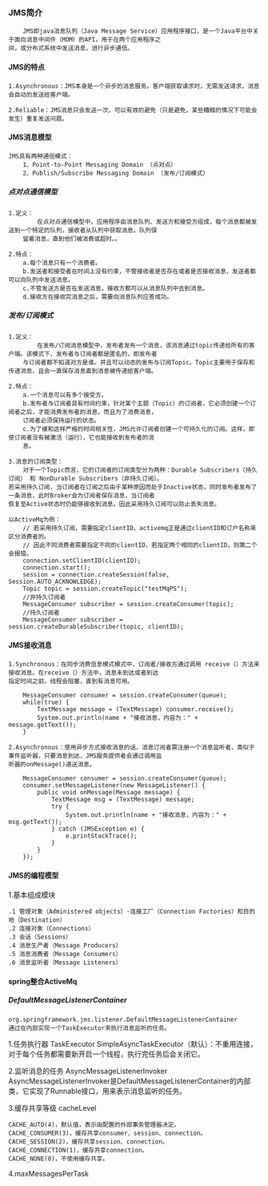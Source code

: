 ### JMS简介

        JMS即java消息队列（Java Message Service）应用程序接口，是一个Java平台中关于面向消息中间件（MOM）的API，用于在两个应用程序之
    间，或分布式系统中发送消息，进行异步通信。


#### JMS的特点
    
    1.Asynchronous：JMS本身是一个异步的消息服务，客户端获取请求时，无需发送请求，消息会自动的发送给客户端。
    
    2.Reliable：JMS消息只会发送一次，可以有效的避免（只是避免，某些糟糕的情况下可能会发生）重复发送问题。
    
#### JMS消息模型

    JMS具有两种通信模式：
        1、Point-to-Point Messaging Domain （点对点）
        2、Publish/Subscribe Messaging Domain （发布/订阅模式）
        
        
##### 点对点通信模型

    1.定义：
            在点对点通信模型中，应用程序由消息队列、发送方和接受方组成，每个消息都被发送到一个特定的队列，接收者从队列中获取消息。队列保
        留着消息，直到他们被消费或超时。。
    
    2.特点：
        a.每个消息只有一个消费者。
        b.发送者和接受者在时间上没有约束，不管接收者是否存在或者是否接收消息，发送者都可以向队列中发送消息。
        c.不管发送方是否在发送消息，接收方都可以从消息队列中去到消息。
        d.接收方在接收完消息之后，需要向消息队列应答成功。
        

##### 发布/订阅模式

    1.定义：
            在发布/订阅消息模型中，发布者发布一个消息，该消息通过topic传递给所有的客户端。该模式下，发布者与订阅者都是匿名的，即发布者
        与订阅者都不知道对方是谁。并且可以动态的发布与订阅Topic。Topic主要用于保存和传递消息，且会一直保存消息直到消息被传递给客户端。
    
    2.特点：
        a.一个消息可以有多个接受方。
        b.发布者与订阅者具有时间约束，针对某个主题（Topic）的订阅者，它必须创建一个订阅者之后，才能消费发布者的消息，而且为了消费消息，
        订阅者必须保持运行的状态。
        c.为了缓和这样严格的时间相关性，JMS允许订阅者创建一个可持久化的订阅。这样，即使订阅者没有被激活（运行），它也能接收到发布者的消
        息。
        
    3.消息的订阅类型：
        对于一个Topic而言，它的订阅者的订阅类型分为两种：Durable Subscribers（持久订阅） 和 NonDurable Subscribers（非持久订阅）。
    若采用持久订阅，当订阅者在订阅之后由于某种原因而处于Inactive状态，同时发布者发布了一条消息，此时Broker会为订阅者保存消息，当订阅者
    恢复至Active状态时仍能够接收到消息。因此采用持久订阅可以防止丢失消息。
    
    以ActiveMq为例：
        // 若采用持久订阅，需要指定clientID，activemq正是通过clientID和订户名称来区分消费者的。
        // 因此不同消费者需要指定不同的clientID，若指定两个相同的clientID，则第二个会报错。
        connection.setClientID(clientID);
        connection.start();
        session = connection.createSession(false, Session.AUTO_ACKNOWLEDGE);
        Topic topic = session.createTopic("testMqPS");
        //非持久订阅者
        MessageConsumer subscriber = session.createConsumer(topic);
        //持久订阅者
        MessageConsumer subscriber = session.createDurableSubscriber(topic, clientID);
        
        
#### JMS接收消息

    1.Synchronous：在同步消费信息模式模式中，订阅者/接收方通过调用 receive（）方法来接收消息。在receive（）方法中，消息未到达或者到达
    指定时间之前，线程会阻塞，直到有消息可用。
    
        MessageConsumer consumer = session.createConsumer(queue);
        while(true) {
            TextMessage message = (TextMessage) consumer.receive();
            System.out.println(name + "接收消息，内容为：" + message.getText());
        }
    
    2.Asynchronous：使用异步方式接收消息的话，消息订阅者需注册一个消息监听者，类似于事件监听器，只要消息到达，JMS服务提供者会通过调用监
    听器的onMessage()递送消息。
    
        MessageConsumer consumer = session.createConsumer(queue);
        consumer.setMessageListener(new MessageListener() {
            public void onMessage(Message message) {
                TextMessage msg = (TextMessage) message;
                try {
                    System.out.println(name + "接收消息，内容为：" + msg.getText());
                } catch (JMSException e) {
                    e.printStackTrace();
                }
            }
        });
    
    
#### JMS的编程模型

1.基本组成模块
    
    .1 管理对象（Administered objects）-连接工厂（Connection Factories）和目的地（Destination）
    .2 连接对象（Connections）
    .3 会话（Sessions）
    .4 消息生产者（Message Producers）
    .5 消息消费者（Message Consumers）
    .6 消息监听者（Message Listeners）

    

#### spring整合ActiveMq

##### DefaultMessageListenerContainer

    org.springframework.jms.listener.DefaultMessageListenerContainer
    通过在内部实现一个TaskExecutor来执行消息监听的任务。

1.任务执行器 TaskExecutor
    SimpleAsyncTaskExecutor（默认）：不重用连接，对于每个任务都需要新开启一个线程，执行完任务后会关闭它。

2.监听消息的任务 AsyncMessageListenerInvoker
    AsyncMessageListenerInvoker是DefaultMessageListenerContainer的内部类，它实现了Runnable接口，用来表示消息监听的任务。
    
3.缓存共享等级 cacheLevel
    
    CACHE_AUTO(4)，默认值，表示由配置的外部事务管理器决定。
    CACHE_CONSUMER(3)，缓存共享consumer、session、connection。
    CACHE_SESSION(2)，缓存共享session、connection。
    CACHE_CONNECTION(1)，缓存共享connection。
    CACHE_NONE(0)，不使用缓存共享。
    
4.maxMessagesPerTask
    
    
    
    
    
    
    
    
    
    
    
    
    